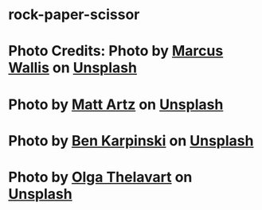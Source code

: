 # rock-paper-scissor

# Photo Credits: Photo by <a href="https://unsplash.com/@marcus_wallis?utm_source=unsplash&utm_medium=referral&utm_content=creditCopyText">Marcus Wallis</a> on <a href="https://unsplash.com/s/photos/rock-paper-scissors?utm_source=unsplash&utm_medium=referral&utm_content=creditCopyText">Unsplash</a>
# Photo by <a href="https://unsplash.com/@mattartz?utm_source=unsplash&utm_medium=referral&utm_content=creditCopyText">Matt Artz</a> on <a href="https://unsplash.com/s/photos/scissor?utm_source=unsplash&utm_medium=referral&utm_content=creditCopyText">Unsplash</a>
# Photo by <a href="https://unsplash.com/@benkarpinski?utm_source=unsplash&utm_medium=referral&utm_content=creditCopyText">Ben Karpinski</a> on <a href="https://unsplash.com/s/photos/rock?utm_source=unsplash&utm_medium=referral&utm_content=creditCopyText">Unsplash</a>
# Photo by <a href="https://unsplash.com/@olga_o?utm_source=unsplash&utm_medium=referral&utm_content=creditCopyText">Olga Thelavart</a> on <a href="https://unsplash.com/s/photos/paper?utm_source=unsplash&utm_medium=referral&utm_content=creditCopyText">Unsplash</a>
  
  
  
  